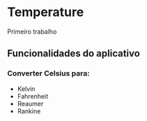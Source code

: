 # Temperature

Primeiro trabalho

## Funcionalidades do aplicativo

### Converter Celsius para:

* Kelvin
* Fahrenheit
* Reaumer
* Rankine

